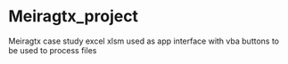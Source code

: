 # Meiragtx_project
 Meiragtx case study excel xlsm used as app interface with vba buttons to be used to process files
